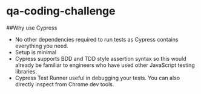 # qa-coding-challenge

##Why use Cypress

* No other dependencies required to run tests as Cypress contains everything you need.
* Setup is minimal
* Cypress supports BDD and TDD style assertion syntax so this would already be familiar to engineers who have used other JavaScript testing libraries.
* Cypress Test Runner useful in debugging your tests. You can also directly inspect from Chrome dev tools.
